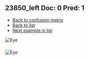 ## 23850_left Doc: 0 Pred: 1
- [Back to confusion matrix](https://github.com/juliandewit/kaggle_retinopathy/blob/master/matrix.md)
- [Back to list](https://github.com/juliandewit/kaggle_retinopathy/blob/master/lists/01/list.md)
- [Next example in list](https://github.com/juliandewit/kaggle_retinopathy/blob/master/lists/01/23/23860_left.md)

![Eye](https://retinopaty.blob.core.windows.net/size1024/23850_left_0.jpeg)

### 

![Eye]()
